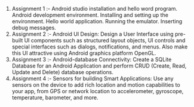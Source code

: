 1) Assignment 1 :- Android studio installation and hello word program. Android development environment. Installing and setting up the environment. Hello world
application. Running the emulator. Inserting debug messages.
2) Assignment 2 :- Android UI Design: Design a User Interface using pre-built UI components such as structured layout
objects, UI controls and special interfaces such as dialogs, notifications, and menus. Also make this
UI attractive using Android graphics platform OpenGL.
3) Assignment 3 :- Android-database Connectivity: Create a SQLite Database for an Android Application and perform CRUD (Create, Read, Update and Delete) database operations. 
4) Assignment 4 :- Sensors for building Smart Applications: Use any sensors on the device to add rich location and motion capabilities to your app, from GPS or network location to accelerometer, gyroscope, temperature, barometer, and more. 
